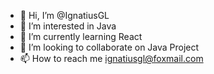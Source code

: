 - 👋 Hi, I’m @IgnatiusGL
- 👀 I’m interested in Java
- 🌱 I’m currently learning React
- 💞️ I’m looking to collaborate on Java Project
- 📫 How to reach me ignatiusgl@foxmail.com

<!---
IgnatiusGL/IgnatiusGL is a ✨ special ✨ repository because its `README.md` (this file) appears on your GitHub profile.
You can click the Preview link to take a look at your changes.
--->
